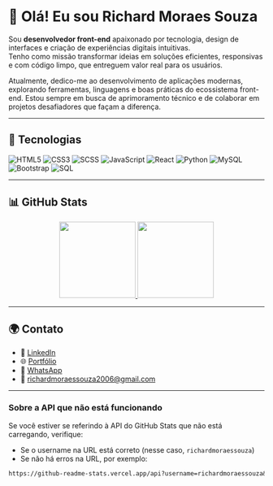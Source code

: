 # 👋 Olá! Eu sou Richard Moraes Souza

Sou **desenvolvedor front-end** apaixonado por tecnologia, design de interfaces e criação de experiências digitais intuitivas.  
Tenho como missão transformar ideias em soluções eficientes, responsivas e com código limpo, que entreguem valor real para os usuários.  

Atualmente, dedico-me ao desenvolvimento de aplicações modernas, explorando ferramentas, linguagens e boas práticas do ecossistema front-end. Estou sempre em busca de aprimoramento técnico e de colaborar em projetos desafiadores que façam a diferença.

---

## 🚀 Tecnologias

![HTML5](https://img.shields.io/badge/HTML5-E34F26?style=for-the-badge&logo=html5&logoColor=white)
![CSS3](https://img.shields.io/badge/CSS3-1572B6?style=for-the-badge&logo=css3&logoColor=white)
![SCSS](https://img.shields.io/badge/SCSS-CC6699?style=for-the-badge&logo=sass&logoColor=white)
![JavaScript](https://img.shields.io/badge/JavaScript-F7DF1E?style=for-the-badge&logo=javascript&logoColor=black)
![React](https://img.shields.io/badge/React-20232A?style=for-the-badge&logo=react&logoColor=61DAFB)
![Python](https://img.shields.io/badge/Python-3776AB?style=for-the-badge&logo=python&logoColor=white)
![MySQL](https://img.shields.io/badge/MySQL-4479A1?style=for-the-badge&logo=mysql&logoColor=white)
![Bootstrap](https://img.shields.io/badge/Bootstrap-7952B3?style=for-the-badge&logo=bootstrap&logoColor=white)
![SQL](https://img.shields.io/badge/SQL-003B57?style=for-the-badge&logoColor=white)

---

## 📊 GitHub Stats

<div align="center">
  <a href="https://github.com/richardmoraessouza">
    <img height="150em" src="https://github-readme-stats.vercel.app/api?username=richardmoraessouza&show_icons=true&theme=tokyonight&locale=pt-br&hide_border=true&count_private=true"/>
    <img height="150em" src="https://github-readme-stats.vercel.app/api/top-langs/?username=richardmoraessouza&layout=compact&theme=tokyonight&locale=pt-br&hide_border=true&card_width=320"/>
  </a>
</div>


---

## 🌍 Contato

- 💼 [LinkedIn](https://www.linkedin.com/in/richard-moraes-souza-998539338/)
- 🌐 [Portfólio](https://richardmoraessouza.github.io/Portf-lio/)
- 📱 [WhatsApp](https://wa.me/5547999326217?text=Olá%20Richard%2C%20encontrei%20seu%20perfil%20no%20GitHub!)
- 📧 richardmoraessouza2006@gmail.com

---

### Sobre a API que não está funcionando

Se você estiver se referindo à API do GitHub Stats que não está carregando, verifique:

- Se o username na URL está correto (nesse caso, `richardmoraessouza`)
- Se não há erros na URL, por exemplo:

```markdown
https://github-readme-stats.vercel.app/api?username=richardmoraessouza&show_icons=true&theme=tokyonight&locale=pt-br&hide_border=true&count_private=true
